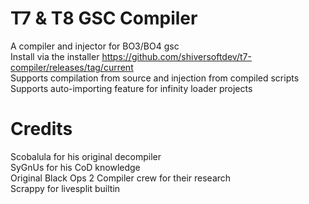 # T7 & T8 GSC Compiler
A compiler and injector for BO3/BO4 gsc\
Install via the installer https://github.com/shiversoftdev/t7-compiler/releases/tag/current \
Supports compilation from source and injection from compiled scripts\
Supports auto-importing feature for infinity loader projects
# Credits
Scobalula for his original decompiler\
SyGnUs for his CoD knowledge\
Original Black Ops 2 Compiler crew for their research\
Scrappy for livesplit builtin
